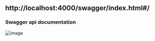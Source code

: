 
## http://localhost:4000/swagger/index.html#/

### Swagger api documentation

![image](https://user-images.githubusercontent.com/46971653/224574790-97b9675a-f08a-4163-9e14-cb39a0188149.png)


